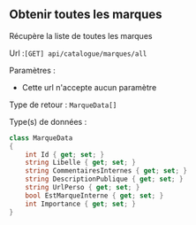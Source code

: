 ## <span id='listedesmarques'>Obtenir toutes les marques</span>

Récupère la liste de toutes les marques

Url :`[GET] api/catalogue/marques/all`

Paramètres : 

- Cette url n'accepte aucun paramètre

Type de retour : `MarqueData[]`

Type(s) de données :

```csharp
class MarqueData
{
	int Id { get; set; }
	string Libelle { get; set; }
	string CommentairesInternes { get; set; }
	string DescriptionPublique { get; set; }
	string UrlPerso { get; set; }
	bool EstMarqueInterne { get; set; }
	int Importance { get; set; }
}

```
